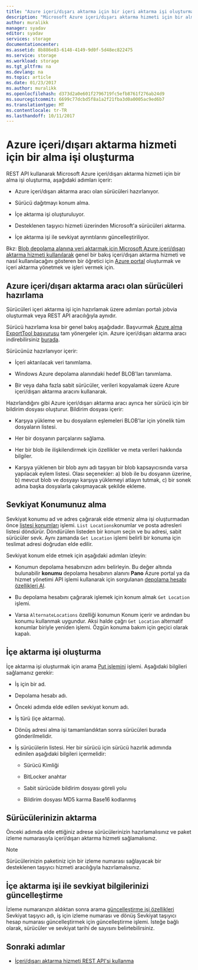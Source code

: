 ```yaml
---
title: "Azure içeri/dışarı aktarma için bir içeri aktarma işi oluşturma | Microsoft Docs"
description: "Microsoft Azure içeri/dışarı aktarma hizmeti için bir alma oluşturmayı öğrenin."
author: muralikk
manager: syadav
editor: syadav
services: storage
documentationcenter: 
ms.assetid: 8b886e83-6148-4149-9d0f-5d48ec822475
ms.service: storage
ms.workload: storage
ms.tgt_pltfrm: na
ms.devlang: na
ms.topic: article
ms.date: 01/23/2017
ms.author: muralikk
ms.openlocfilehash: d373d2a0e601f2796719fc5efb8761f276ab24d9
ms.sourcegitcommit: 6699c77dcbd5f8a1a2f21fba3d0a0005ac9ed6b7
ms.translationtype: MT
ms.contentlocale: tr-TR
ms.lasthandoff: 10/11/2017
---
```

# <a name="creating-an-import-job-for-the-azure-importexport-service"></a>Azure içeri/dışarı aktarma hizmeti için bir alma işi oluşturma

REST API kullanarak Microsoft Azure içeri/dışarı aktarma hizmeti için bir alma işi oluşturma, aşağıdaki adımları içerir:

-   Azure içeri/dışarı aktarma aracı olan sürücüleri hazırlanıyor.

-   Sürücü dağıtmayı konum alma.

-   İçe aktarma işi oluşturuluyor.

-   Desteklenen taşıyıcı hizmeti üzerinden Microsoft'a sürücüleri aktarma.

-   İçe aktarma işi ile sevkiyat ayrıntılarını güncelleştiriliyor.

 Bkz: [Blob depolama alanına veri aktarmak için Microsoft Azure içeri/dışarı aktarma hizmeti kullanılarak](storage-import-export-service.md) genel bir bakış içeri/dışarı aktarma hizmeti ve nasıl kullanılacağını gösteren bir öğretici için [Azure portal](https://portal.azure.com/) oluşturmak ve içeri aktarma yönetmek ve işleri vermek için.

## <a name="preparing-drives-with-the-azure-importexport-tool"></a>Azure içeri/dışarı aktarma aracı olan sürücüleri hazırlama

Sürücüleri içeri aktarma işi için hazırlamak üzere adımları portalı jobvia oluşturmak veya REST API aracılığıyla aynıdır.

Sürücü hazırlama kısa bir genel bakış aşağıdadır. Başvurmak [Azure alma ExportTool başvurusu](storage-import-export-tool-how-to-v1.md) tam yönergeler için. Azure içeri/dışarı aktarma aracı indirebilirsiniz [burada](http://go.microsoft.com/fwlink/?LinkID=301900).

Sürücünüz hazırlanıyor içerir:

-   İçeri aktarılacak veri tanımlama.

-   Windows Azure depolama alanındaki hedef BLOB'ları tanımlama.

-   Bir veya daha fazla sabit sürücüler, verileri kopyalamak üzere Azure içeri/dışarı aktarma aracını kullanarak.

 Hazırlandığını gibi Azure içeri/dışarı aktarma aracı ayrıca her sürücü için bir bildirim dosyası oluşturur. Bildirim dosyası içerir:

-   Karşıya yükleme ve bu dosyaların eşlemeleri BLOB'lar için yönelik tüm dosyaların listesi.

-   Her bir dosyanın parçalarını sağlama.

-   Her bir blob ile ilişkilendirmek için özellikler ve meta verileri hakkında bilgiler.

-   Karşıya yüklenen bir blob aynı adı taşıyan bir blob kapsayıcısında varsa yapılacak eylem listesi. Olası seçenekler: a) blob ile bu dosyanın üzerine, b) mevcut blob ve dosyayı karşıya yüklemeyi atlayın tutmak, c) bir sonek adına başka dosyalarla çakışmayacak şekilde ekleme.

## <a name="obtaining-your-shipping-location"></a>Sevkiyat Konumunuz alma

Sevkiyat konumu ad ve adres çağırarak elde etmeniz alma işi oluşturmadan önce [listesi konumları](/rest/api/storageimportexport/listlocations) işlemi. `List Locations`konumlar ve posta adresleri listesi döndürür. Döndürülen listeden bir konum seçin ve bu adresi, sabit sürücüler sevk. Aynı zamanda `Get Location` işlemi belirli bir konuma için teslimat adresi doğrudan elde edilir.

 Sevkiyat konum elde etmek için aşağıdaki adımları izleyin:

-   Konumun depolama hesabınızın adını belirleyin. Bu değer altında bulunabilir **konumu** depolama hesabının alanını **Pano** Azure portal ya da hizmet yönetimi API işlemi kullanarak için sorgulanan [depolama hesabı özellikleri Al](/rest/api/storagerp/storageaccounts#StorageAccounts_GetProperties).

-   Bu depolama hesabını çağırarak işlemek için konum almak `Get Location` işlemi.

-   Varsa `AlternateLocations` özelliği konumun Konum içerir ve ardından bu konumu kullanmak uygundur. Aksi halde çağrı `Get Location` alternatif konumlar biriyle yeniden işlemi. Özgün konuma bakım için geçici olarak kapalı.

## <a name="creating-the-import-job"></a>İçe aktarma işi oluşturma
İçe aktarma işi oluşturmak için arama [Put işlemini](/rest/api/storageimportexport/jobs#Jobs_CreateOrUpdate) işlemi. Aşağıdaki bilgileri sağlamanız gerekir:

-   İş için bir ad.

-   Depolama hesabı adı.

-   Önceki adımda elde edilen sevkiyat konum adı.

-   İş türü (içe aktarma).

-   Dönüş adresi alma işi tamamlandıktan sonra sürücüleri burada gönderilmelidir.

-   İş sürücülerin listesi. Her bir sürücü için sürücü hazırlık adımında edinilen aşağıdaki bilgileri içermelidir:

    -   Sürücü Kimliği

    -   BitLocker anahtar

    -   Sabit sürücüde bildirim dosyası göreli yolu

    -   Bildirim dosyası MD5 karma Base16 kodlanmış

## <a name="shipping-your-drives"></a>Sürücülerinizin aktarma
Önceki adımda elde ettiğiniz adrese sürücülerinizin hazırlamalısınız ve paket izleme numarasıyla içeri/dışarı aktarma hizmeti sağlamalısınız.

> [!NOTE]
>  Sürücülerinizin paketiniz için bir izleme numarası sağlayacak bir desteklenen taşıyıcı hizmeti aracılığıyla hazırlamalısınız.

## <a name="updating-the-import-job-with-your-shipping-information"></a>İçe aktarma işi ile sevkiyat bilgilerinizi güncelleştirme
İzleme numaranızın aldıktan sonra arama [güncelleştirme işi özellikleri](/api/storageimportexport/jobs#Jobs_Update) Sevkiyat taşıyıcı adı, iş için izleme numarası ve dönüş Sevkiyat taşıyıcı hesap numarası güncelleştirmek için güncelleştirme işlemi. İsteğe bağlı olarak, sürücüler ve sevkiyat tarihi de sayısını belirtebilirsiniz.

## <a name="next-steps"></a>Sonraki adımlar

* [İçeri/dışarı aktarma hizmeti REST API'si kullanma](storage-import-export-using-the-rest-api.md)
